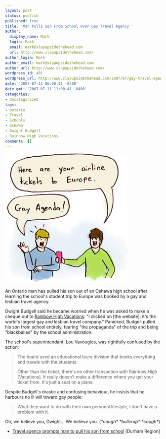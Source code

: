 ```yaml
---
layout: post
status: publish
published: true
title: 'Man Pulls Son From School Over Gay Travel Agency '
author:
  display_name: Mark
  login: Mark
  email: mark@slapupsidethehead.com
  url: http://www.slapupsidethehead.com/
author_login: Mark
author_email: mark@slapupsidethehead.com
author_url: http://www.slapupsidethehead.com/
wordpress_id: 481
wordpress_url: http://www.slapupsidethehead.com/2007/07/gay-travel-agency/
date: '2007-07-11 06:00:41 -0400'
date_gmt: '2007-07-11 11:00:41 -0400'
categories:
- Uncategorized
tags:
- Ontario
- Travel
- Schools
- Oshawa
- Dwight Budgell
- Rainbow High Vacations
comments: []
---
```

![Gay Travel Agency](/wp-content/media/2007/07/travel-agency.jpg)

An Ontario man has pulled his son out of an Oshawa high school after learning the school's student trip to Europe was booked by a gay and lesbian travel agency.

Dwight Budgell said he became worried when he was asked to make a cheque out to [Rainbow High Vacations](http://www.rhv.ca/home.php "Sounds like my travel agency search is over"): "I clicked on [the website]; it's the world's largest gay and lesbian travel company." Panicked, Budgell pulled his son from school entirely, fearing "the propaganda" of the trip and being "blackballed" by the school administration.

The school's superintendant, Lou Vavougios, was rightfully confused by the action:

> The board used an educational tours division that books everything and travels with the students.
> 
> Other than the ticket, there's no other transaction with Rainbow High [Vacations]. It really doesn't make a difference where you get your ticket from. It's just a seat on a plane.

Despite Budgell's drastic and confusing behaviour, he insists that he harbours no ill will toward gay people:

> What they want to do with their own personal lifestyle, I don't have a problem with it.

Oh, we believe you, Dwight... We believe you. (_\*cough\* \*bullcrap\* \*cough\*_)

- [Travel agency prompts man to pull his son from school](http://newsdurhamregion.com/news/durham/article/82717) [Durham Region]
